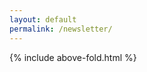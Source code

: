 ```yaml
---
layout: default
permalink: /newsletter/
---
```


{% include above-fold.html %}

<script>
  window.location.replace("https://firebaseapp.us13.list-manage.com/subscribe/post?u=3f4db9aefbaccd123ad402ffd&id=74fc03d0fa");
</script>
